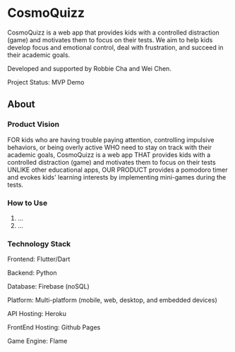 # CosmoQuizz
CosmoQuizz is a web app that provides kids with a controlled distraction (game) and motivates them to focus on their tests. We aim to help kids develop focus and emotional control, deal with frustration, and succeed in their academic goals.

Developed and supported by Robbie Cha and Wei Chen.

Project Status: MVP Demo

## About
### Product Vision
FOR kids who are having trouble paying attention, controlling impulsive behaviors, or being overly active WHO need to stay on track with their academic goals, CosmoQuizz is a web app THAT provides kids with a controlled distraction (game) and motivates them to focus on their tests UNLIKE other educational apps, OUR PRODUCT provides a pomodoro timer and evokes kids' learning interests by implementing mini-games during the tests.

### How to Use
1. ...
2. ...

### Technology Stack
Frontend: Flutter/Dart

Backend: Python

Database: Firebase (noSQL)

Platform: Multi-platform (mobile, web, desktop, and embedded devices)

API Hosting: Heroku

FrontEnd Hosting: Github Pages

Game Engine: Flame
